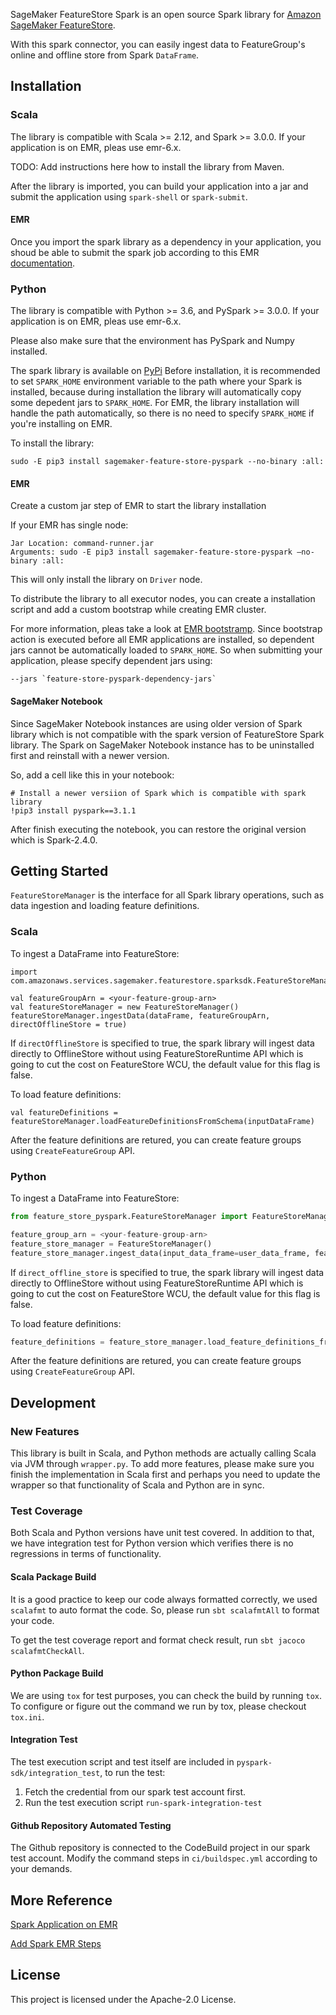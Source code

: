 SageMaker FeatureStore Spark is an open source Spark library for [Amazon SageMaker FeatureStore](https://aws.amazon.com/sagemaker/feature-store/).

With this spark connector, you can easily ingest data to FeatureGroup's online and offline store from Spark `DataFrame`.

## Installation

### Scala

The library is compatible with Scala >= 2.12, and Spark >= 3.0.0. 
If your application is on EMR, pleas use emr-6.x.

TODO: Add instructions here how to install the library from Maven.

After the library is imported, you can build your application into a jar and submit the application using `spark-shell` or `spark-submit`.

#### EMR

Once you import the spark library as a dependency in your application, you shoud be able to submit the spark job according to this EMR [documentation](https://docs.aws.amazon.com/emr/latest/ReleaseGuide/emr-spark-submit-step.html).  

### Python

The library is compatible with Python >= 3.6, and PySpark >= 3.0.0.
If your application is on EMR, pleas use emr-6.x.

Please also make sure that the environment has PySpark and Numpy installed.

The spark library is available on [PyPi](https://pypi.org/project/sagemaker-feature-store-pyspark/)
Before installation, it is recommended to set `SPARK_HOME` environment variable to the path where your Spark is installed, because during installation the library will automatically copy some depedent jars to `SPARK_HOME`.
For EMR, the library installation will handle the path automatically, so there is no need to specify `SPARK_HOME` if you're installing on EMR.

To install the library:
```
sudo -E pip3 install sagemaker-feature-store-pyspark --no-binary :all:
```

#### EMR

Create a custom jar step of EMR to start the library installation

If your EMR has single node:
```
Jar Location: command-runner.jar
Arguments: sudo -E pip3 install sagemaker-feature-store-pyspark —no-binary :all:
```
This will only install the library on `Driver` node.

To distribute the library to all executor nodes, you can create a installation script and add a custom bootstrap while creating EMR cluster.

For more information, pleas take a look at [EMR bootstramp](https://docs.aws.amazon.com/emr/latest/ManagementGuide/emr-plan-bootstrap.html).
Since bootstrap action is executed before all EMR applications are installed, so dependent jars cannot be automatically loaded to `SPARK_HOME`.
So when submitting your application, please specify dependent jars using:
```
--jars `feature-store-pyspark-dependency-jars`
```

#### SageMaker Notebook

Since SageMaker Notebook instances are using older version of Spark library which is not compatible with the spark version of FeatureStore Spark library. The Spark on SageMaker Notebook instance has to be uninstalled first and reinstall with a newer version.

So, add a cell like this in your notebook:
```
# Install a newer versiion of Spark which is compatible with spark library
!pip3 install pyspark==3.1.1
```

After finish executing the notebook, you can restore the original version which is Spark-2.4.0.

## Getting Started

`FeatureStoreManager` is the interface for all Spark library operations, such as data ingestion and loading feature definitions.

### Scala

To ingest a DataFrame into FeatureStore:

```
import com.amazonaws.services.sagemaker.featurestore.sparksdk.FeatureStoreManager

val featureGroupArn = <your-feature-group-arn>
val featureStoreManager = new FeatureStoreManager()
featureStoreManager.ingestData(dataFrame, featureGroupArn, directOfflineStore = true)
```
If `directOfflineStore` is specified to true, the spark library will ingest data directly to OfflineStore without using FeatureStoreRuntime API which is going to cut the cost on FeatureStore WCU, the default value for this flag is false.

To load feature definitions:

```
val featureDefinitions = featureStoreManager.loadFeatureDefinitionsFromSchema(inputDataFrame)
```

After the feature definitions are retured, you can create feature groups using `CreateFeatureGroup` API.

### Python

To ingest a DataFrame into FeatureStore:

```python
from feature_store_pyspark.FeatureStoreManager import FeatureStoreManager

feature_group_arn = <your-feature-group-arn>
feature_store_manager = FeatureStoreManager()
feature_store_manager.ingest_data(input_data_frame=user_data_frame, feature_group_arn=feature_group_arn, direct_offline_store=True)
```
If `direct_offline_store` is specified to true, the spark library will ingest data directly to OfflineStore without using FeatureStoreRuntime API which is going to cut the cost on FeatureStore WCU, the default value for this flag is false.

To load feature definitions:

```python
feature_definitions = feature_store_manager.load_feature_definitions_from_schema(user_data_frame)
```

After the feature definitions are retured, you can create feature groups using `CreateFeatureGroup` API.

## Development

### New Features

This library is built in Scala, and Python methods are actually calling Scala via JVM through `wrapper.py`. To add more features, please make sure you finish the implementation in Scala first and perhaps you need to update the wrapper so that functionality of Scala and Python are in sync.

### Test Coverage

Both Scala and Python versions have unit test covered. In addition to that, we have integration test for Python version which verifies there is no regressions in terms of functionality.

#### Scala Package Build

It is a good practice to keep our code always formatted correctly, we used `scalafmt` to auto format the code. So, please run `sbt scalafmtAll` to format your code.

To get the test coverage report and format check result, run `sbt jacoco scalafmtCheckAll`.

#### Python Package Build

We are using `tox` for test purposes, you can check the build by running `tox`. To configure or figure out the command we run by tox, please checkout `tox.ini`.

#### Integration Test

The test execution script and test itself are included in `pyspark-sdk/integration_test`, to run the test: 

1. Fetch the credential from our spark test account first.
2. Run the test execution script `run-spark-integration-test`

#### Github Repository Automated Testing

The Github repository is connected to the CodeBuild project in our spark test account. Modify the command steps in `ci/buildspec.yml` according to your demands.

## More Reference

[Spark Application on EMR](https://docs.aws.amazon.com/emr/latest/ReleaseGuide/emr-spark-application.html)

[Add Spark EMR Steps](https://docs.aws.amazon.com/emr/latest/ReleaseGuide/emr-spark-submit-step.html)

## License

This project is licensed under the Apache-2.0 License.
